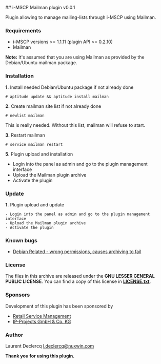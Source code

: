 ## i-MSCP Mailman plugin v0.0.1

Plugin allowing to manage mailing-lists through i-MSCP using Mailman.

### Requirements

 - i-MSCP versions >= 1.1.11 (plugin API >= 0.2.10)
 - Mailman

**Note:** It's assumed that you are using Mailman as provided by the Debian/Ubuntu mailman package.

### Installation

**1.** Install needed Debian/Ubuntu package if not already done

	# aptitude update && aptitude install mailman

**2.** Create mailman site list if not already done

	# newlist mailman

This is really needed. Without this list, mailman will refuse to start.

**3.** Restart mailman

	# service mailman restart

**5.** Plugin upload and installation

 - Login into the panel as admin and go to the plugin management interface
 - Upload the Mailman plugin archive
 - Activate the plugin

### Update

**1.** Plugin upload and update

	- Login into the panel as admin and go to the plugin management interface
	- Upload the Mailman plugin archive
	- Activate the plugin

### Known bugs

 - [Debian Related - wrong permissions, causes archiving to fail](http://bugs.debian.org/cgi-bin/bugreport.cgi?bug=603904 "Wrong permissions, causes archiving to fail")

### License

The files in this archive are released under the **GNU LESSER GENERAL PUBLIC LICENSE**. You can find a copy of this
license in **[LICENSE.txt](LICENSE.txt)**.

### Sponsors

Development of this plugin has been sponsored by

 - [Retail Service Management](http://www.retailservicesystems.com "Retail Service Management")
 - [IP-Projects GmbH & Co. KG](https://www.ip-projects.de/ "IP-Projects GmbH & Co. KG")

### Author

Laurent Declercq <l.declercq@nuxwin.com>

**Thank you for using this plugin.**
